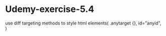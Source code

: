 # Udemy-exercise-5.4
use diff targeting methods to style html elements( .anytarget {}, id="anyid", )
